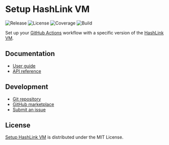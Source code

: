 # Setup HashLink VM
![Release](https://badgen.net/badge/action/v1.2.2/blue) ![License](https://badgen.net/badge/license/MIT/blue) ![Coverage](https://badgen.net/coveralls/c/bitbucket/cedx/setup-hashlink) ![Build](https://badgen.net/github/checks/cedx/setup-hashlink)

Set up your [GitHub Actions](https://docs.github.com/en/actions) workflow with a specific version of the [HashLink VM](https://hashlink.haxe.org).

## Documentation
- [User guide](https://bitbucket.org/cedx/setup-hashlink/wiki)
- [API reference](https://cedx.github.io/setup-hashlink)

## Development
- [Git repository](https://bitbucket.org/cedx/setup-hashlink)
- [GitHub marketplace](https://github.com/marketplace/actions/setup-hashlink-vm)
- [Submit an issue](https://bitbucket.org/cedx/setup-hashlink/issues)

## License
[Setup HashLink VM](https://bitbucket.org/cedx/setup-hashlink) is distributed under the MIT License.

